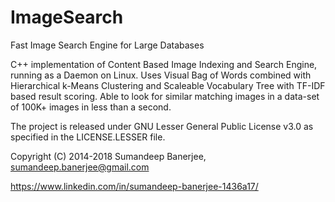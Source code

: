 # ImageSearch

Fast Image Search Engine for Large Databases

C++ implementation of Content Based Image Indexing and Search Engine, running as a Daemon on Linux. Uses Visual Bag of Words combined with Hierarchical k-Means Clustering and Scaleable Vocabulary Tree with TF-IDF based result scoring. Able to look for similar matching images in a data-set of 100K+ images in less than a second.

The project is released under GNU Lesser General Public License v3.0 as specified in the LICENSE.LESSER file.

Copyright (C) 2014-2018 Sumandeep Banerjee, sumandeep.banerjee@gmail.com

https://www.linkedin.com/in/sumandeep-banerjee-1436a17/
